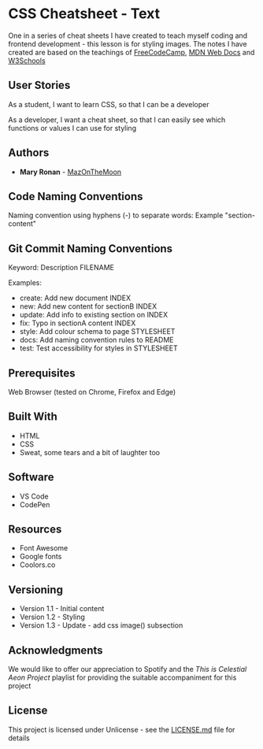 # CSS Cheatsheet - Text
 One in a series of cheat sheets I have created to teach myself coding and frontend development - this lesson is for styling images. The notes I have created are based on the teachings of [FreeCodeCamp](https://www.freecodecamp.org/), [MDN Web Docs](https://developer.mozilla.org) and [W3Schools](https://www.w3schools.com/)

## User Stories 
As a student, I want to learn CSS, so that I can be a developer

As a developer, I want a cheat sheet, so that I can easily see which functions or values I can use for styling

## Authors
* **Mary Ronan** - [MazOnTheMoon](https://github.com/MazontheMoon)

## Code Naming Conventions

Naming convention using hyphens (-) to separate words:
Example "section-content"

## Git Commit Naming Conventions

Keyword: Description FILENAME

Examples:

* create: Add new document INDEX
* new: Add new content for sectionB INDEX
* update: Add info to existing section on INDEX
* fix: Typo in sectionA content INDEX
* style: Add colour schema to page STYLESHEET
* docs: Add naming convention rules to README
* test: Test accessibility for styles in STYLESHEET

 ## Prerequisites

 Web Browser (tested on Chrome, Firefox and Edge)

 ## Built With

 * HTML
 * CSS
 * Sweat, some tears and a bit of laughter too

 ## Software

 * VS Code
 * CodePen

 ## Resources

* Font Awesome
* Google fonts
* Coolors.co

## Versioning

* Version 1.1 - Initial content
* Version 1.2 - Styling
* Version 1.3 - Update - add css image() subsection

## Acknowledgments
We would like to offer our appreciation to Spotify and the *This is Celestial Aeon Project* playlist for providing the suitable accompaniment for this project

## License

This project is licensed under Unlicense - see the [LICENSE.md](LICENSE.md) file for details
